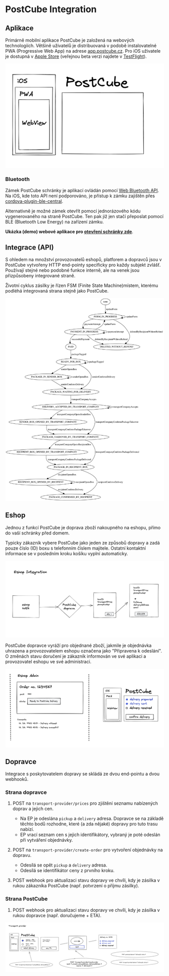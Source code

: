 # PostCube Integration

## Aplikace

 Primárně mobilní aplikace PostCube je založená na webových technologiích. Většině uživatelů je distribuovaná v podobě instalovatelné PWA (Progressive Web App) na adrese [app.postcube.cz](https://app.postcube.cz/). Pro iOS uživatele je dostupná v [Apple Store](https://apps.apple.com/us/app/postcube/id1537386836) (veřejnou beta verzi najdete v [TestFlight](https://testflight.apple.com/join/zfgoO80t)).

![App is Web](app-is-web.png)

### Bluetooth

Zámek PostCube schránky je aplikací ovládán pomocí [Web Bluetooth API](https://developer.mozilla.org/en-US/docs/Web/API/Web_Bluetooth_API). Na iOS, kde toto API není podporováno, je přístup k zámku zajištěn přes [cordova-plugin-ble-central](https://github.com/don/cordova-plugin-ble-central). 

Alternativně je možné zámek otevřít pomocí jednorázového kódu vygenerovaného na straně PostCube. Ten pak již jen stačí přeposlat pomocí BLE (Bluetooth Low Energy) na zařízení zámku.

**Ukázka (demo) webové aplikace pro [otevření schránky zde](https://sdk.postcube.cz/examples/unlock-device/build/)**.

## Integrace (API)

S ohledem na množství provozovatelů eshopů, platforem a dopravců jsou v PostCube vytvořeny HTTP end-pointy specificky pro každy subjekt zvlášť. Používají stejné nebo podobné funkce interně, ale na venek jsou přizpůsobeny integrované straně.

Životní cyklus zásilky je řízen FSM (Finite State Machine)místem, kterému podléhá integrovaná strana stejně jako PostCube.  

![Delivery Lifecycle](fsm.png)

## Eshop

Jednou z funkcí PostCube je doprava zboží nakoupného na eshopu, přímo do vaší schránky před domem.

Typicky zákazník vybere PostCube jako jeden ze způsobů dopravy a zadá pouze číslo (ID) boxu s telefonním číslem majitele. Ostatní kontaktní informace se v posledním kroku košíku vyplní automaticky.

![Integration with e-shop](eshop-integration.png)


PostCube dopravce vyráží pro objednané zboží, jakmile je objednávka uhrazena a provozovatelem eshopu označena jako "Připravena k odeslání". 
O změnách stavu doručení je zákazník  informován ve své aplikaci a provozovatel eshopu ve své administraci.

![Integration with e-shop - backoffice](eshop-integration-behind.png)


## Dopravce

Integrace s poskytovatelem dopravy se skládá ze dvou end-pointu a dvou webhooků.

### Strana dopravce
1. POST na `transport-provider/prices` pro zjištění seznamu nabízených doprav a jejich cen.
    * Na EP je odeslána `pickup` a `delivery` adresa. Dopravce se na základě těchto bodů rozhodne, které (a zda nějaké) dopravy pro tuto trasu nabízí. 
    * EP vrací seznam cen s jejich identifikátory, vybraný je poté odeslán při vytváření objednávky.
    
2. POST na `transport-provider/create-order` pro vytvoření objednávky na dopravu. 
    * Odesílá se opět `pickup` a `delivery` adresa.
    * Odesílá se identifikátor ceny z prvního kroku.

3. POST webhook pro aktualizaci stavu dopravy ve chvíli, kdy je zásilka v rukou zákazníka PostCube (např. potvrzení o příjmu zásilky).

### Strana PostCube
1. POST webhook pro aktualizaci stavu dopravy ve chvíli, kdy je zásilka v rukou dopravce (např. doručujeme + ETA). 

![Transport provider integration](transport-integration.png)
